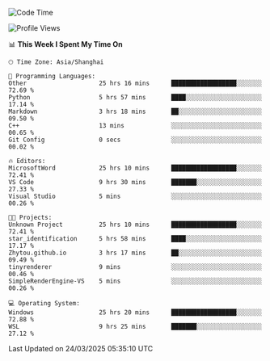 <!--START_SECTION:waka-->
![Code Time](http://img.shields.io/badge/Code%20Time-2%2C454%20hrs%2053%20mins-blue)

![Profile Views](http://img.shields.io/badge/Profile%20Views-1-blue)

📊 **This Week I Spent My Time On** 

```text
🕑︎ Time Zone: Asia/Shanghai

💬 Programming Languages: 
Other                    25 hrs 16 mins      ██████████████████░░░░░░░   72.69 % 
Python                   5 hrs 57 mins       ████░░░░░░░░░░░░░░░░░░░░░   17.14 % 
Markdown                 3 hrs 18 mins       ██░░░░░░░░░░░░░░░░░░░░░░░   09.50 % 
C++                      13 mins             ░░░░░░░░░░░░░░░░░░░░░░░░░   00.65 % 
Git Config               0 secs              ░░░░░░░░░░░░░░░░░░░░░░░░░   00.02 % 

🔥 Editors: 
MicrosoftWord            25 hrs 10 mins      ██████████████████░░░░░░░   72.41 % 
VS Code                  9 hrs 30 mins       ███████░░░░░░░░░░░░░░░░░░   27.33 % 
Visual Studio            5 mins              ░░░░░░░░░░░░░░░░░░░░░░░░░   00.26 % 

🐱‍💻 Projects: 
Unknown Project          25 hrs 10 mins      ██████████████████░░░░░░░   72.41 % 
star_identification      5 hrs 58 mins       ████░░░░░░░░░░░░░░░░░░░░░   17.17 % 
Zhytou.github.io         3 hrs 17 mins       ██░░░░░░░░░░░░░░░░░░░░░░░   09.49 % 
tinyrenderer             9 mins              ░░░░░░░░░░░░░░░░░░░░░░░░░   00.46 % 
SimpleRenderEngine-VS    5 mins              ░░░░░░░░░░░░░░░░░░░░░░░░░   00.26 % 

💻 Operating System: 
Windows                  25 hrs 20 mins      ██████████████████░░░░░░░   72.88 % 
WSL                      9 hrs 25 mins       ███████░░░░░░░░░░░░░░░░░░   27.12 % 
```


 Last Updated on 24/03/2025 05:35:10 UTC
<!--END_SECTION:waka-->